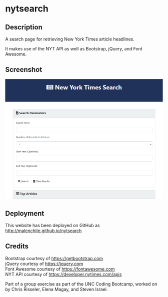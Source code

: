 # nytsearch

## Description
A search page for retrieving New York Times article headlines. 

It makes use of the NYT API as well as Bootstrap, jQuery, and Font Awesome.

## Screenshot
![Screenshot](assets/images/screenshot.png)

## Deployment
This website has been deployed on GitHub as http://malenchite.github.io/nytsearch

## Credits
Bootstrap courtesy of https://getbootstrap.com  
jQuery courtesy of https://jquery.com  
Font Awesome courtesy of https://fontawesome.com  
NYT API courtesy of https://developer.nytimes.com/apis  

Part of a group exercise as part of the UNC Coding Bootcamp, worked on by Chris Risseler, Elena Magay, and Steven Israel.


